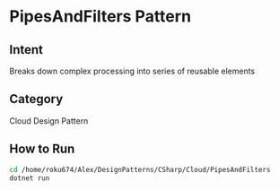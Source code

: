 # PipesAndFilters Pattern

## Intent
Breaks down complex processing into series of reusable elements

## Category
Cloud Design Pattern

## How to Run
```bash
cd /home/roku674/Alex/DesignPatterns/CSharp/Cloud/PipesAndFilters
dotnet run
```
